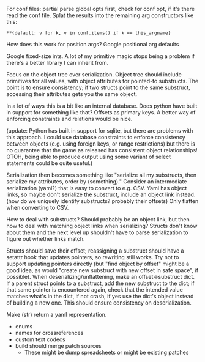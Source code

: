 For conf files: partial parse global opts first, check for conf opt, if it's
there read the conf file. Splat the results into the remaining arg
constructors like this: 

    **{default: v for k, v in conf.items() if k == this_argname}

How does this work for position args? Google positional arg defaults

Google fixed-size ints. A lot of my primitive magic stops being a problem if
there's a better library I can inherit from.

Focus on the object tree over serialization. Object tree should include
primitives for all values, with object attributes for pointed-to substructs.
The point is to ensure consistency; if two structs point to the same
substruct, accessing their attributes gets you the same object.

In a lot of ways this is a bit like an internal database. Does python have
built in support for something like that? Offsets as primary keys. A better
way of enforcing constraints and relations would be nice.

(update: Python has built in support for sqlite, but there are problems with
this approach. I could use database constraints to enforce consistency between
objects (e.g. using foreign keys, or range restrictions) but there is no
guarantee that the game as released has consistent object relationships! OTOH,
being able to produce output using some variant of select statements could be
quite useful.)

Serialization then becomes something like "serialize all my substructs, then
serialize my attributes, order by (something)." Consider an intermediate
serialization (yaml?) that is easy to convert to e.g. CSV. Yaml has object
links, so maybe don't serialize the substruct, include an object link instead.
(how do we uniquely identify substructs? probably their offsets) Only flatten
when converting to CSV.

How to deal with substructs? Should probably be an object link, but then how
to deal with matching object links when serializing? Structs don't know about
them and the next level up shouldn't have to parse serialization to figure out
whether links match.

Structs should save their offset; reassigning a substruct should have a
setattr hook that updates pointers, so rewriting still works. Try not to
support updating pointers directly (but "find object by offset" might be a
good idea, as would "create new substruct with new offset in safe space", if
possible). When deserializing/unflattening, make an offset->substruct dict. If
a parent struct points to a substruct, add the new substruct to the dict; if
that same pointer is encountered again, check that the intended value matches
what's in the dict, if not crash, if yes use the dict's object instead of
building a new one. This should ensure consistency on deserialization.

Make (str) return a yaml representation.

* enums
* names for crossreferences
* custom text codecs
* build should merge patch sources
  - These might be dump spreadsheets or might be existing patches
